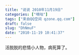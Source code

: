 ```yaml
---
title: "说说 2010年11月19日"
categories: ["嘀咕"]
tags: ["来自QQ空间 qzone.qq.com"]
draft: false
slug: "DhNmuF"
date: "2010-11-19 10:41:37"
---
```


活脱脱的悲情小人物，病死算了。
